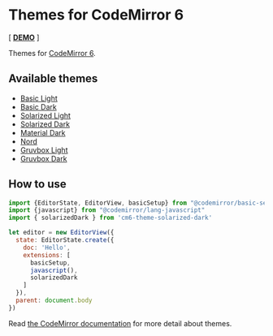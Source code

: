 Themes for CodeMirror 6
===========================

[ [**DEMO**](https://cm6-themes.netlify.app/) ]

Themes for [CodeMirror 6](https://codemirror.net/6/).

## Available themes

- [Basic Light](./packages/basic-light)
- [Basic Dark](./packages/basic-dark)
- [Solarized Light](./packages/solarized-light)
- [Solarized Dark](./packages/solarized-dark)
- [Material Dark](./packages/material-dark)
- [Nord](./packages/nord)
- [Gruvbox Light](./packages/gruvbox-light)
- [Gruvbox Dark](./packages/gruvbox-dark)

## How to use

```js
import {EditorState, EditorView, basicSetup} from "@codemirror/basic-setup"
import {javascript} from "@codemirror/lang-javascript"
import { solarizedDark } from 'cm6-theme-solarized-dark'

let editor = new EditorView({
  state: EditorState.create({
    doc: 'Hello',
    extensions: [
      basicSetup,
      javascript(),
      solarizedDark
    ]
  }),
  parent: document.body
})
```

Read [the CodeMirror documentation](https://codemirror.net/6/examples/styling/) for more detail about themes.

